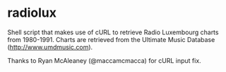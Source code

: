 # radiolux
Shell script that makes use of cURL to retrieve Radio Luxembourg charts from 1980-1991.
Charts are retrieved from the Ultimate Music Database (http://www.umdmusic.com).

Thanks to Ryan McAleaney (@maccamcmacca) for cURL input fix.
